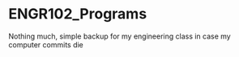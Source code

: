 # ENGR102_Programs
Nothing much, simple backup for my engineering class in case my computer commits die
